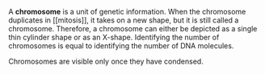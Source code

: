 A **chromosome** is a unit of genetic information. When the chromosome duplicates in [[mitosis]], it takes on a new shape, but it is still called a chromosome. Therefore, a chromosome can either be depicted as a single thin cylinder shape or as an X-shape. Identifying the number of chromosomes is equal to identifying the number of DNA molecules.

Chromosomes are visible only once they have condensed.